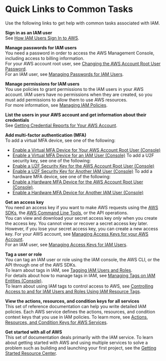 # Quick Links to Common Tasks<a name="introduction_quick-links-common-tasks"></a>

Use the following links to get help with common tasks associated with IAM\.

**Sign in as an IAM user**  
See [How IAM Users Sign In to AWS](id_users_sign-in.md)\. 

**Manage passwords for IAM users**  
You need a password in order to access the AWS Management Console, including access to billing information\.  
For your AWS account root user, see [Changing the AWS Account Root User Password](id_credentials_passwords_change-root.md)\.   
For an IAM user, see [Managing Passwords for IAM Users](id_credentials_passwords_admin-change-user.md)\. 

**Manage permissions for IAM users**  
You use policies to grant permissions to the IAM users in your AWS account\. IAM users have no permissions when they are created, so you must add permissions to allow them to use AWS resources\.   
For more information, see [Managing IAM Policies](access_policies_manage.md)\. 

**List the users in your AWS account and get information about their credentials**  
See [Getting Credential Reports for Your AWS Account](id_credentials_getting-report.md)\. 

**Add multi\-factor authentication \(MFA\)**  
To add a virtual MFA device, see one of the following:   
+ [Enable a Virtual MFA Device for Your AWS Account Root User \(Console\)](id_credentials_mfa_enable_virtual.md#enable-virt-mfa-for-root)
+ [Enable a Virtual MFA Device for an IAM User \(Console\)](id_credentials_mfa_enable_virtual.md#enable-virt-mfa-for-iam-user)
To add a U2F security key, see one of the following:   
+ [Enable a U2F Security Key for the AWS Account Root User \(Console\)](id_credentials_mfa_enable_u2f.md#enable-u2f-mfa-for-root)
+ [Enable a U2F Security Key for Another IAM User \(Console\)](id_credentials_mfa_enable_u2f.md#enable-u2f-mfa-for-iam-user)
To add a hardware MFA device, see one of the following:   
+ [Enable a Hardware MFA Device for the AWS Account Root User \(Console\)](id_credentials_mfa_enable_physical.md#enable-hw-mfa-for-root)\.
+ [Enable a Hardware MFA Device for Another IAM User \(Console\)](id_credentials_mfa_enable_physical.md#enable-hw-mfa-for-iam-user)

**Get an access key**  
You need an access key if you want to make AWS requests using the [AWS SDKs](https://aws.amazon.com/tools/), the [AWS Command Line Tools](https://aws.amazon.com/tools/#Command_Line_Tools), or the API operations\.   
You can view and download your secret access key *only* when you create the access key\. You cannot view or recover a secret access key later\. However, if you lose your secret access key, you can create a new access key\. 
For your AWS account, see [Managing Access Keys for your AWS Account](https://docs.aws.amazon.com/general/latest/gr/managing-aws-access-keys.html)\.   
For an IAM user, see [Managing Access Keys for IAM Users](id_credentials_access-keys.md)\. 

**Tag a user or role**  
You can tag an IAM user or role using the IAM console, the AWS CLI, or the API through one of the AWS SDKs\.   
To learn about tags in IAM, see [Tagging IAM Users and Roles](id_tags.md)\.  
For details about how to manage tags in IAM, see [Managing Tags on IAM Entities \(Console\)](id_tags.md#id_tags_procs-console)\.  
To learn about using IAM tags to control access to AWS, see [Controlling Access to and for IAM Users and Roles Using IAM Resource Tags](access_iam-tags.md)\. 

**View the actions, resources, and condition keys for all services**  
This set of reference documentation can help you write detailed IAM policies\. Each AWS service defines the actions, resources, and condition context keys that you use in IAM policies\. To learn more, see [Actions, Resources, and Condition Keys for AWS Services](https://docs.aws.amazon.com/IAM/latest/UserGuide/reference_policies_actions-resources-contextkeys.html)\.

**Get started with all of AWS**  
This set of documentation deals primarily with the IAM service\. To learn about getting started with AWS and using multiple services to solve a problem such as building and launching your first project, see the [Getting Started Resource Center](https://aws.amazon.com/getting-started/)\. 
